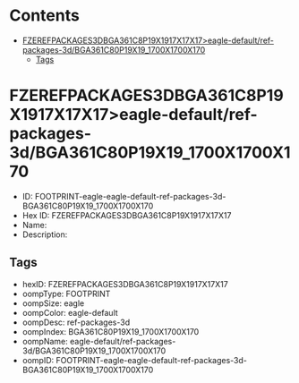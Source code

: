 



Contents
========

* [FZEREFPACKAGES3DBGA361C8P19X1917X17X17>eagle-default/ref-packages-3d/BGA361C80P19X19_1700X1700X170](#fzerefpackages3dbga361c8p19x1917x17x17eagle-defaultref-packages-3dbga361c80p19x19_1700x1700x170)
	* [Tags](#tags)

# FZEREFPACKAGES3DBGA361C8P19X1917X17X17>eagle-default/ref-packages-3d/BGA361C80P19X19_1700X1700X170

- ID: FOOTPRINT-eagle-eagle-default-ref-packages-3d-BGA361C80P19X19_1700X1700X170
- Hex ID: FZEREFPACKAGES3DBGA361C8P19X1917X17X17
- Name: 
- Description: 

## Tags

- hexID: FZEREFPACKAGES3DBGA361C8P19X1917X17X17
- oompType: FOOTPRINT
- oompSize: eagle
- oompColor: eagle-default
- oompDesc: ref-packages-3d
- oompIndex: BGA361C80P19X19_1700X1700X170
- oompName: eagle-default/ref-packages-3d/BGA361C80P19X19_1700X1700X170
- oompID: FOOTPRINT-eagle-eagle-default-ref-packages-3d-BGA361C80P19X19_1700X1700X170
